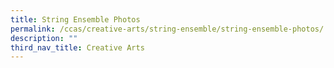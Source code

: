 ```yaml
---
title: String Ensemble Photos
permalink: /ccas/creative-arts/string-ensemble/string-ensemble-photos/
description: ""
third_nav_title: Creative Arts
---
```

